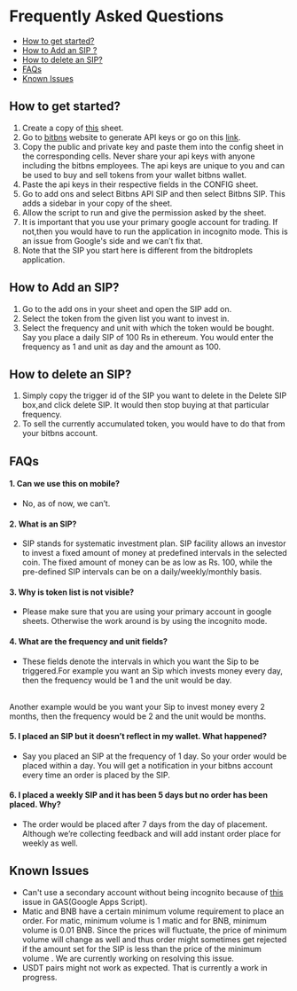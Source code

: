 # Frequently Asked Questions

- [How to get started?](#how-to-get-started?)
- [How to Add an SIP ?](#How-to-Add-an-SIP?)
- [How to delete an SIP?](#How-to-delete-an-SIP?)
- [FAQs](#FAQs)
- [Known Issues](#Know-Issues)

## How to get started?
1. Create a copy of [this](https://docs.google.com/spreadsheets/d/12krDdNE7VfXxrGJnoIKJ3euzZF-7E_1CercWDF1unO4/edit?ts=60a62c56#gid=0) sheet.
2. Go to [bitbns](https://bitbns.com/) website to generate API keys or go on this [link](https://bitbns.com/trade/#/api-trading/).
3. Copy the public and private key and paste them into the config sheet in the corresponding cells. Never share your api keys with anyone including the bitbns employees. The api keys are unique to you and can be used to buy and sell tokens from your wallet bitbns wallet. 
4. Paste the api keys in their respective fields in the CONFIG sheet.
5. Go to add ons and select Bitbns API SIP and then select Bitbns SIP. This adds a sidebar in your copy of the sheet.
6. Allow the script to run and give the permission asked by the sheet.
7. It is important that you use your primary google account for trading. If not,then you would have to run the application in incognito mode. This is an issue from Google's side and we can’t fix that.
8. Note that the SIP you start here is different from the bitdroplets application.



## How to Add an SIP?
1. Go to the add ons in your sheet and open the SIP add on.
2. Select the token from the given list you want to invest in.
3. Select the frequency and unit with which the token would be bought. Say you place a daily SIP of 100 Rs in ethereum. You would enter the frequency as 1 and unit as day and the amount as 100.


## How to delete an SIP?
1. Simply copy the trigger id of the SIP you want to delete in the Delete SIP box,and click delete SIP. It would then stop buying at that particular frequency. 
2. To sell the currently accumulated token, you would have to do that from your bitbns account.


## FAQs



#### 1. Can we use this on mobile?
- No, as of now, we can’t.

#### 2. What is an SIP?

- SIP stands for systematic investment plan. SIP facility allows an investor to invest a fixed amount of money at predefined intervals in the selected coin. The fixed amount of money can be as low as Rs. 100, while the pre-defined SIP intervals can be on a daily/weekly/monthly basis.

#### 3. Why is token list is not visible?
- Please make sure that you are using your primary account in google sheets. Otherwise the work around is by using the incognito mode.

#### 4. What are the frequency and unit fields?
- These fields denote the intervals in which you want the Sip to be triggered.For example you want an Sip which invests money every day, then the frequency would be 1 and the unit would be day.
<br>
Another example would be you want your Sip to invest money every 2 months, then the frequency would be 2 and the unit would be months.

#### 5. I placed an SIP but it doesn’t reflect in my wallet. What happened?
- Say you placed an SIP at the frequency of 1 day. So your order would be placed within a day. You will get a notification in your bitbns account every time an order is placed by the SIP.

#### 6. I placed a weekly SIP and it has been 5 days but no order has been placed. Why?
- The order would be placed after 7 days from the day of placement. Although we’re collecting feedback and will add instant order place for weekly as well.

## Known Issues
- Can't use a secondary account without being incognito because of [this](https://issuetracker.google.com/issues/69270374?pli=1) issue in GAS(Google Apps Script).
- Matic and BNB have a certain minimum volume requirement to place an order. For matic, minimum volume is 1 matic and for BNB, minimum volume is 0.01 BNB. Since the prices will fluctuate, the price of minimum volume will change as well and thus order might sometimes get rejected if the amount set for the SIP is less than the price of the minimum volume . We are currently working on resolving this issue.
- USDT pairs might not work as expected. That is currently a work in progress.
